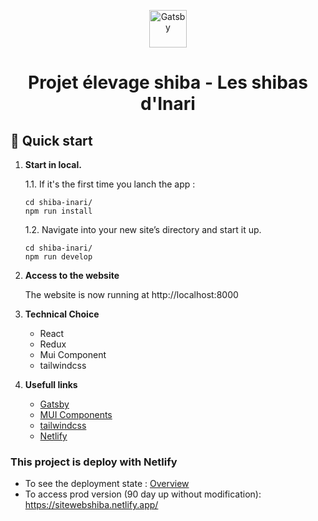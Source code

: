 <p align="center">
  <a href="https://www.gatsbyjs.com/?utm_source=starter&utm_medium=readme&utm_campaign=minimal-starter-ts">
    <img alt="Gatsby" src="https://www.gatsbyjs.com/Gatsby-Monogram.svg" width="60" />
  </a>
</p>
<h1 align="center">
  Projet élevage shiba - Les shibas d'Inari
</h1>

## 🚀 Quick start

1.  **Start in local.**

    1.1.  If it's the first time you lanch the app :

    ```shell
    cd shiba-inari/
    npm run install
    ```
    
    1.2. Navigate into your new site’s directory and start it up.

    ```shell
    cd shiba-inari/
    npm run develop
    ```

2.  **Access to the website**

    The website is now running at http://localhost:8000


3.  **Technical Choice**

    - React
    - Redux
    - Mui Component
    - tailwindcss
    

4.  **Usefull links**

    - [Gatsby](https://www.gatsbyjs.com/)
    - [MUI Components](https://mui.com/material-ui/getting-started/)
    - [tailwindcss](https://tailwindcss.com/)
    - [Netlify](https://app.netlify.com/sites/sitewebshiba/overview)

### This project is deploy with Netlify
- To see the deployment state : [Overview](https://app.netlify.com/sites/sitewebshiba/overview)
- To access prod version (90 day up without modification): https://sitewebshiba.netlify.app/

